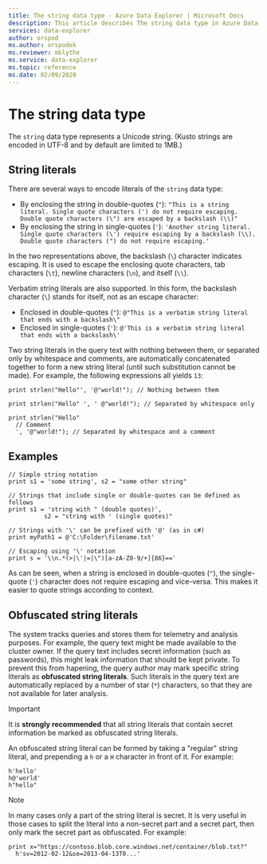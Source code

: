 ```yaml
---
title: The string data type - Azure Data Explorer | Microsoft Docs
description: This article describes The string data type in Azure Data Explorer.
services: data-explorer
author: orspod
ms.author: orspodek
ms.reviewer: mblythe
ms.service: data-explorer
ms.topic: reference
ms.date: 02/09/2020
---
```

# The string data type

The `string` data type represents a Unicode string. (Kusto strings are encoded in UTF-8 and by default are limited to 1MB.)

## String literals

There are several ways to encode literals of the `string` data type:

* By enclosing the string in double-quotes (`"`): `"This is a string literal. Single quote characters (') do not require escaping. Double quote characters (\") are escaped by a backslash (\\)"`
* By enclosing the string in single-quotes (`'`): `'Another string literal. Single quote characters (\') require escaping by a backslash (\\). Double quote characters (") do not require escaping.'`

In the two representations above, the backslash (`\`) character indicates escaping.
It is used to escape the enclosing quote characters, tab characters (`\t`),
newline characters (`\n`), and itself (`\\`).

Verbatim string literals are also supported. In this form, the backslash character (`\`) stands for itself,
not as an escape character:

* Enclosed in double-quotes (`"`): `@"This is a verbatim string literal that ends with a backslash\"`
* Enclosed in single-quotes (`'`): `@'This is a verbatim string literal that ends with a backslash\'`

Two string literals in the query text with nothing between them, or separated
only by whitespace and comments, are automatically concatenated together to
form a new string literal (until such substitution cannot be made).
For example, the following expressions all yields `13`:

```
print strlen("Hello"', '@"world!"); // Nothing between them

print strlen("Hello" ', ' @"world!"); // Separated by whitespace only

print strlen("Hello"
  // Comment
  ', '@"world!"); // Separated by whitespace and a comment
```

## Examples

```
// Simple string notation
print s1 = 'some string', s2 = "some other string"

// Strings that include single or double-quotes can be defined as follows
print s1 = 'string with " (double quotes)',
          s2 = "string with ' (single quotes)"

// Strings with '\' can be prefixed with '@' (as in c#)
print myPath1 = @'C:\Folder\filename.txt'

// Escaping using '\' notation
print s = '\\n.*(>|\'|=|\")[a-zA-Z0-9/+]{86}=='
```

As can be seen, when a string is enclosed in double-quotes (`"`), the single-quote (`'`)
character does not require escaping and vice-versa. This makes it easier to quote strings
according to context.

## Obfuscated string literals

The system tracks queries and stores them for telemetry and analysis purposes.
For example, the query text might be made available to the cluster owner. If the
query text includes secret information (such as passwords), this might leak
information that should be kept private. To prevent this from hapening, the
query author may mark specific string literals as **obfuscated string literals**.
Such literals in the query text are automatically replaced by a number of
star (`*`) characters, so that they are not available for later analysis.

> [!IMPORTANT]
> It is **strongly recommended** that all string literals that
> contain secret information be marked as obfuscated string literals.

An obfuscated string literal can be formed by taking a "regular" string literal,
and prepending a `h` or a `H` character in front of it. For example:

```
h'hello'
h@'world'
h"hello"
```

> [!NOTE]
> In many cases only a part of the string literal is secret. It is very
> useful in those cases to split the literal into a non-secret part and a secret
> part, then only mark the secret part as obfuscated. For example:

```
print x="https://contoso.blob.core.windows.net/container/blob.txt?"
  h'sv=2012-02-12&se=2013-04-13T0...'
```